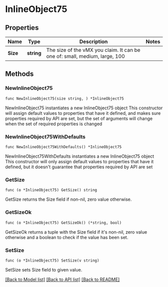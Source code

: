 # InlineObject75

## Properties

Name | Type | Description | Notes
------------ | ------------- | ------------- | -------------
**Size** | **string** | The size of the vMX you claim. It can be one of: small, medium, large, 100 | 

## Methods

### NewInlineObject75

`func NewInlineObject75(size string, ) *InlineObject75`

NewInlineObject75 instantiates a new InlineObject75 object
This constructor will assign default values to properties that have it defined,
and makes sure properties required by API are set, but the set of arguments
will change when the set of required properties is changed

### NewInlineObject75WithDefaults

`func NewInlineObject75WithDefaults() *InlineObject75`

NewInlineObject75WithDefaults instantiates a new InlineObject75 object
This constructor will only assign default values to properties that have it defined,
but it doesn't guarantee that properties required by API are set

### GetSize

`func (o *InlineObject75) GetSize() string`

GetSize returns the Size field if non-nil, zero value otherwise.

### GetSizeOk

`func (o *InlineObject75) GetSizeOk() (*string, bool)`

GetSizeOk returns a tuple with the Size field if it's non-nil, zero value otherwise
and a boolean to check if the value has been set.

### SetSize

`func (o *InlineObject75) SetSize(v string)`

SetSize sets Size field to given value.



[[Back to Model list]](../README.md#documentation-for-models) [[Back to API list]](../README.md#documentation-for-api-endpoints) [[Back to README]](../README.md)


